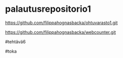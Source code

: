 # palautusrepositorio1

https://github.com/filippahognasbacka/ohtuvarasto1.git 

https://github.com/filippahognasbacka/webcounter.git

#tehtävä6

#toka